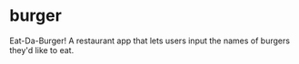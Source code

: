 # burger
Eat-Da-Burger! A restaurant app that lets users input the names of burgers they'd like to eat.
